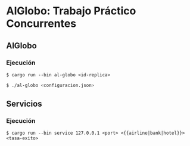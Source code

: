 # AlGlobo: Trabajo Práctico Concurrentes

## AlGlobo

### Ejecución 


```shell
$ cargo run --bin al-globo <id-replica>
```



```sh
$ ./al-globo <configuracion.json>
```

## Servicios

### Ejecución

```shell
$ cargo run --bin service 127.0.0.1 <port> <{{airline|bank|hotel}}> <tasa-exito>
```